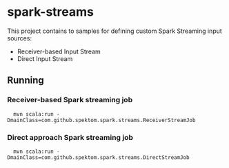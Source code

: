 spark-streams
==============

This project contains to samples for defining custom Spark Streaming input sources:

 * Receiver-based Input Stream
 * Direct Input Stream
 
## Running

### Receiver-based Spark streaming job

      mvn scala:run -DmainClass=com.github.spektom.spark.streams.ReceiverStreamJob
      
### Direct approach Spark streaming job

      mvn scala:run -DmainClass=com.github.spektom.spark.streams.DirectStreamJob
